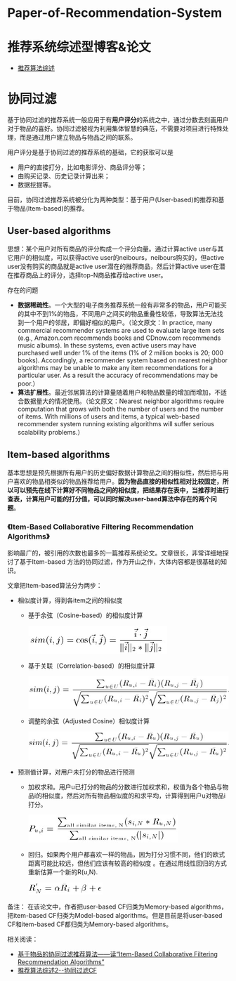 # Paper-of-Recommendation-System
# 推荐系统综述型博客&论文
* [推荐算法综述](https://blog.csdn.net/u013709270/article/details/78629133)
# 协同过滤
基于协同过滤的推荐系统一般应用于有**用户评分**的系统之中，通过分数去刻画用户对于物品的喜好。协同过滤被视为利用集体智慧的典范，不需要对项目进行特殊处理，而是通过用户建立物品与物品之间的联系。

用户评分是基于协同过滤的推荐系统的基础，它的获取可以是

* 用户的直接打分，比如电影评分、商品评分等；
* 由购买记录、历史记录计算出来；
* 数据挖掘等。

目前，协同过滤推荐系统被分化为两种类型：基于用户(User-based)的推荐和基于物品(Item-based)的推荐。

## User-based algorithms
思想：某个用户对所有商品的评分构成一个评分向量。通过计算active user与其它用户的相似度，可以获得active user的neibours，neibours购买的，但active user没有购买的商品就是active user潜在的推荐商品，然后计算active user在潜在推荐商品上的评分，选择top-N商品推荐给active user。

存在的问题

* **数据稀疏性**。一个大型的电子商务推荐系统一般有非常多的物品，用户可能买的其中不到1%的物品，不同用户之间买的物品重叠性较低，导致算法无法找到一个用户的邻居，即偏好相似的用户。（论文原文：In practice, many commercial recommender systems are used to evaluate large item sets (e.g., Amazon.com recommends books and CDnow.com recommends music albums). In these systems, even active
users may have purchased well under 1% of the items (1% of 2 million books is 20; 000 books). Accordingly,
a recommender system based on nearest neighbor algorithms may be unable to make any item recommendations for a particular user. As a result the accuracy of recommendations may be poor.）
* **算法扩展性**。最近邻居算法的计算量随着用户和物品数量的增加而增加，不适合数据量大的情况使用。（论文原文：Nearest neighbor algorithms require computation that grows with both the number of users and the number of items. With millions of users and items, a typical web-based recommender system running existing algorithms will suffer serious scalability
problems.）

## Item-based algorithms
基本思想是预先根据所有用户的历史偏好数据计算物品之间的相似性，然后把与用户喜欢的物品相类似的物品推荐给用户。**因为物品直接的相似性相对比较固定，所以可以预先在线下计算好不同物品之间的相似度，把结果存在表中，当推荐时进行查表，计算用户可能的打分值，可以同时解决user-baed算法中存在的两个问题**。

### 《Item-Based Collaborative Filtering Recommendation Algorithms》

影响最广的，被引用的次数也最多的一篇推荐系统论文。文章很长，非常详细地探讨了基于Item-based 方法的协同过滤，作为开山之作，大体内容都是很基础的知识。

文章把Item-based算法分为两步：

* 相似度计算，得到各item之间的相似度
	* 基于余弦（Cosine-based）的相似度计算
	
		![Cosine-based](figures/sim_cosine_based.gif)
	* 基于关联（Correlation-based）的相似度计算
	
		![Cosine-based](figures/sim_correlation_based.gif)
	* 调整的余弦（Adjusted Cosine）相似度计算
	
		![Cosine-based](figures/sim_adjusted_cosine_based.gif)
* 预测值计算，对用户未打分的物品进行预测
	* 加权求和。用户u已打分的物品的分数进行加权求和，权值为各个物品与物品i的相似度，然后对所有物品相似度的和求平均，计算得到用户u对物品i打分。
	
		![Cosine-based](figures/cf_predict_weight_avg.gif)
	* 回归。如果两个用户都喜欢一样的物品，因为打分习惯不同，他们的欧式距离可能比较远，但他们应该有较高的相似度 。在通过用线性回归的方式重新估算一个新的R(u,N).
	
		![Cosine-based](figures/cf_predict_regression.gif)

备注：
在该论文中，作者把user-based CF归类为Memory-based algorithms，把item-based CF归类为Model-based algorithms。但是目前是将user-based CF和item-based CF都归类为Memory-based algorithms。

相关阅读：

* [基于物品的协同过滤推荐算法——读“Item-Based Collaborative Filtering Recommendation Algorithms”](https://blog.csdn.net/huagong_adu/article/details/7362908)
* [推荐算法综述2--协同过滤CF](https://blog.csdn.net/u010297828/article/details/51504952)

